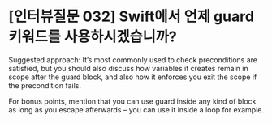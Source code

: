 # [인터뷰질문 032] Swift에서 언제 guard 키워드를 사용하시겠습니까?

Suggested approach: It’s most commonly used to check preconditions are satisfied, but you should also discuss how variables it creates remain in scope after the guard block, and also how it enforces you exit the scope if the precondition fails.

For bonus points, mention that you can use guard inside any kind of block as long as you escape afterwards – you can use it inside a loop for example.
